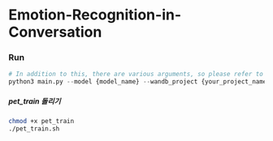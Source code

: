 # Emotion-Recognition-in-Conversation

### Run

```python
# In addition to this, there are various arguments, so please refer to the parser at "main.py"
python3 main.py --model {model_name} --wandb_project {your_project_name} --wandb_entity {your_entity_name} --wandb_name {saved_wandb_model_name}
```
##### pet_train 돌리기
```sh
chmod +x pet_train
./pet_train.sh
```
